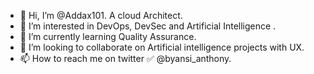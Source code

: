 - 👋 Hi, I’m @Addax101. A cloud Architect.
- 👀 I’m interested in DevOps, DevSec and Artificial Intelligence .
- 🌱 I’m currently learning Quality Assurance.
- 💞️ I’m looking to collaborate on Artificial intelligence projects with UX. 
- 📫 How to reach me on twitter ✅ @byansi_anthony. 

<!---
Addax101/Addax101 is a ✨ special ✨ repository because its `README.md` (this file) appears on your GitHub profile.
You can click the Preview link to take a look at your changes.
--->
